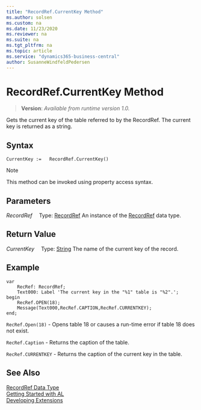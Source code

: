 ```yaml
---
title: "RecordRef.CurrentKey Method"
ms.author: solsen
ms.custom: na
ms.date: 11/23/2020
ms.reviewer: na
ms.suite: na
ms.tgt_pltfrm: na
ms.topic: article
ms.service: "dynamics365-business-central"
author: SusanneWindfeldPedersen
---
```

[//]: # (START>DO_NOT_EDIT)
[//]: # (IMPORTANT:Do not edit any of the content between here and the END>DO_NOT_EDIT.)
[//]: # (Any modifications should be made in the .xml files in the ModernDev repo.)
# RecordRef.CurrentKey Method
> **Version**: _Available from runtime version 1.0._

Gets the current key of the table referred to by the RecordRef. The current key is returned as a string.


## Syntax
```
CurrentKey :=   RecordRef.CurrentKey()
```
> [!NOTE]
> This method can be invoked using property access syntax.

## Parameters
*RecordRef*
&emsp;Type: [RecordRef](recordref-data-type.md)
An instance of the [RecordRef](recordref-data-type.md) data type.

## Return Value
*CurrentKey*
&emsp;Type: [String](../string/string-data-type.md)
The name of the current key of the record.


[//]: # (IMPORTANT: END>DO_NOT_EDIT)

## Example  

```  
var
    RecRef: RecordRef;
    Text000: Label 'The current key in the "%1" table is "%2".';
begin
    RecRef.OPEN(18);  
    Message(Text000,RecRef.CAPTION,RecRef.CURRENTKEY);
end;  
```  
  
 `RecRef.Open(18)` - Opens table 18 or causes a run-time error if table 18 does not exist.  
  
 `RecRef.Caption` - Returns the caption of the table.  
  
 `RecRef.CURRENTKEY` - Returns the caption of the current key in the table.  
  

## See Also
[RecordRef Data Type](recordref-data-type.md)  
[Getting Started with AL](../../devenv-get-started.md)  
[Developing Extensions](../../devenv-dev-overview.md)